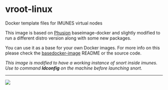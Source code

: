 # vroot-linux
Docker template files for IMUNES virtual nodes

This image is based on [Phusion](http://www.phusion.nl/) baseimage-docker and slightly modified to run a different distro version along with some new packages.

You can use it as a base for your own Docker images. For more info on this
please check the [basedocker-image](https://github.com/phusion/baseimage-docker) README or the source code.

*This image is modified to have a working instance of snort inside imunes. Use to command __ldconfig__ on the machine before launching snort.* 

-----------------------------------------

[<img src="http://imunes.tel.fer.hr/images/imunes_logo.png">](http://www.imunes.net/)

